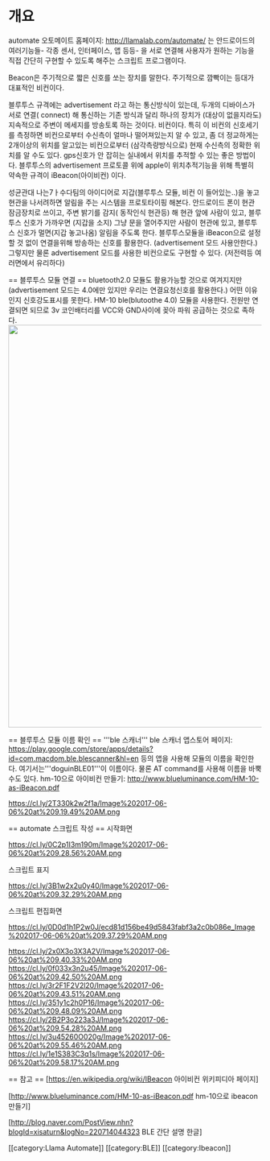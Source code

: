 # 개요
automate <ref> 오토메이트 홈페이지: http://llamalab.com/automate/  </ref> 는 안드로이드의 여러기능들- 각종 센서, 인터페이스, 앱 등등- 을 서로 연결해 사용자가 원하는 기능을 직접 간단히 구현할 수 있도록 해주는 스크립트 프로그램이다.

Beacon은 주기적으로 짧은 신호를 쏘는 장치를 말한다. 주기적으로 깜빡이는 등대가 대표적인 비컨이다.

블루투스 규격에는 advertisement 라고 하는 통신방식이 있는데, 두개의 디바이스가 서로 연결( connect) 해 통신하는 기존 방식과 달리 하나의 장치가 (대상이 없을지라도) 지속적으로 주변이 메세지를 방송토록 하는 것이다. 비컨이다. 특히 이 비컨의 신호세기를 측정하면 비컨으로부터 수신측이 얼마나 떨어져있는지 알 수 있고, 좀 더 정교하게는 2개이상의 위치를 알고있는 비컨으로부터 (삼각측량방식으로) 현재 수신측의 정확한 위치를 알 수도 있다. gps신호가 안 잡히는 실내에서 위치를 추적할 수 있는 좋은 방법이다.
블루투스의 advertisement 프로토콜 위에 apple이 위치추적기능을 위해 특별히 약속한 규격이 iBeacon(아이비컨) 이다.

 성균관대 나는7ㅏ수다팀의 아이디어로 지갑(블루투스 모듈, 비컨 이 들어있는..)을 놓고 현관을 나서려하면 알림을 주는 시스템을 프로토타이핑 해본다.
안드로이드 폰이 현관 잠금장치로 쓰이고, 주변 밝기를 감지( 동작인식 현관등) 해 현관 앞에 사람이 있고, 블루투스 신호가 가까우면 (지갑을 소지) 그냥 문을 열어주지만 사람이 현관에 있고, 블루투스 신호가 멀면(지갑 놓고나옴) 알림을 주도록 한다.
블루투스모듈을 iBeacon으로 설정할 것 없이 연결을위해 방송하는 신호를 활용한다. (advertisement 모드 사용안한다.) 그렇지만 물론 advertisement 모드를 사용한 비컨으로도 구현할 수 있다. (저전력등 여러면에서 유리하다)

== 블루투스 모듈 연결 ==
bluetooth2.0 모듈도 활용가능할 것으로 여겨지지만 (advertisement 모드는 4.0에만 있지만 우리는 연결요청신호를 활용한다.) 어떤 이유인지 신호강도표시를 못한다. HM-10 ble(blutoothe 4.0) 모듈을 사용한다.
전원만 연결되면 되므로 3v 코인배터리를 VCC와 GND사이에 꽂아 파워 공급하는 것으로 족하다.
<img src="https://cl.ly/1b432F0H0m3B/IMG_20170606_091144.jpg" width=800px>

== 블루투스 모듈 이름 확인 ==
'''ble 스캐너''' <ref> ble 스캐너 앱스토어 페이지: https://play.google.com/store/apps/details?id=com.macdom.ble.blescanner&hl=en  </ref> 등의 앱을 사용해 모듈의 이름을 확인한다.  여기서는'''doguinBLE01'''이 이름이다.
물론 AT command를 사용해 이름을 바뿍 수도 있다. <ref> hm-10으로 아이비컨 만들기: http://www.blueluminance.com/HM-10-as-iBeacon.pdf </ref>

https://cl.ly/2T330k2w2f1a/Image%202017-06-06%20at%209.19.49%20AM.png

== automate 스크립트 작성 ==
시작화면

https://cl.ly/0C2p1I3m190m/Image%202017-06-06%20at%209.28.56%20AM.png

스크립트 표지

https://cl.ly/3B1w2x2u0y40/Image%202017-06-06%20at%209.32.29%20AM.png

스크립트 편집화면

https://cl.ly/0D0d1h1P2w0J/ecd81d156be49d5843fabf3a2c0b086e_Image%202017-06-06%20at%209.37.29%20AM.png

https://cl.ly/2x0X3o3X3A2V/Image%202017-06-06%20at%209.40.33%20AM.png
https://cl.ly/0f033x3n2u45/Image%202017-06-06%20at%209.42.50%20AM.png
https://cl.ly/3r2F1F2V2l20/Image%202017-06-06%20at%209.43.51%20AM.png
https://cl.ly/351y1c2h0P16/Image%202017-06-06%20at%209.48.09%20AM.png
https://cl.ly/2B2P3o223a3J/Image%202017-06-06%20at%209.54.28%20AM.png
https://cl.ly/3u45260O020g/Image%202017-06-06%20at%209.55.46%20AM.png
https://cl.ly/1e1S383C3q1s/Image%202017-06-06%20at%209.58.17%20AM.png


== 참고 ==
[https://en.wikipedia.org/wiki/IBeacon 아이비컨 위키피디아 페이지]

[http://www.blueluminance.com/HM-10-as-iBeacon.pdf hm-10으로 ibeacon 만들기]

[http://blog.naver.com/PostView.nhn?blogId=xisaturn&logNo=220714044323 BLE 간단 설명 한글]

[[category:Llama Automate]]
[[category:BLE]]
[[category:Ibeacon]]
